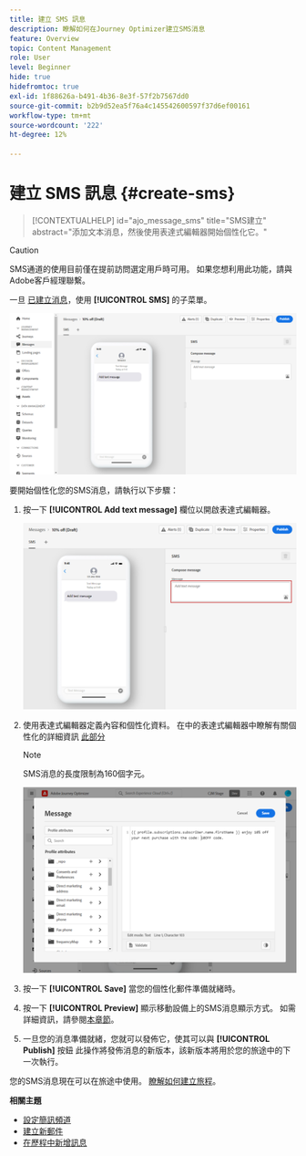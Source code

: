 ```yaml
---
title: 建立 SMS 訊息
description: 瞭解如何在Journey Optimizer建立SMS消息
feature: Overview
topic: Content Management
role: User
level: Beginner
hide: true
hidefromtoc: true
exl-id: 1f88626a-b491-4b36-8e3f-57f2b7567dd0
source-git-commit: b2b9d52ea5f76a4c145542600597f37d6ef00161
workflow-type: tm+mt
source-wordcount: '222'
ht-degree: 12%

---
```


# 建立 SMS 訊息 {#create-sms}

>[!CONTEXTUALHELP]
>id="ajo_message_sms"
>title="SMS建立"
>abstract="添加文本消息，然後使用表達式編輯器開始個性化它。"


>[!CAUTION]
>
> SMS通道的使用目前僅在提前訪問選定用戶時可用。 如果您想利用此功能，請與Adobe客戶經理聯繫。

一旦 [已建立消息](create-message.md)，使用 **[!UICONTROL SMS]** 的子菜單。

![](assets/sms_1.png)

要開始個性化您的SMS消息，請執行以下步驟：

1. 按一下 **[!UICONTROL Add text message]** 欄位以開啟表達式編輯器。

   ![](assets/sms_3.png)

1. 使用表達式編輯器定義內容和個性化資料。 在中的表達式編輯器中瞭解有關個性化的詳細資訊 [此部分](../personalization/personalize.md)

   >[!NOTE]
   >
   > SMS消息的長度限制為160個字元。

   ![](assets/sms_2.png)

1. 按一下 **[!UICONTROL Save]** 當您的個性化郵件準備就緒時。

1. 按一下 **[!UICONTROL Preview]** 顯示移動設備上的SMS消息顯示方式。 如需詳細資訊，請參閱[本章節](preview.md)。

1. 一旦您的消息準備就緒，您就可以發佈它，使其可以與 **[!UICONTROL Publish]** 按鈕 此操作將發佈消息的新版本，該新版本將用於您的旅途中的下一次執行。

您的SMS消息現在可以在旅途中使用。 [瞭解如何建立旅程](../building-journeys/journey-gs.md)。

**相關主題**

* [設定簡訊頻道](../configuration/sms-configuration.md)
* [建立新郵件](create-message.md)
* [在歷程中新增訊息](../building-journeys/journeys-message.md)
